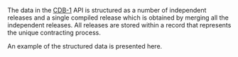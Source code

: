 The data in the [CDB-1](https://public.mtender.gov.md/tenders) API is structured as a number of independent releases and a single compiled release which is obtained by merging all the independent releases. All releases are stored within a record that represents the unique contracting process.

An example of the structured data is presented here.
